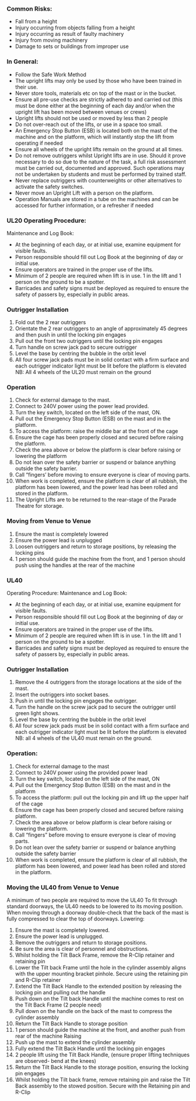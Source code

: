 ### Common Risks:
- Fall from a height
- Injury occurring from objects falling from a height
- Injury occurring as result of faulty machinery
- Injury from moving machinery
- Damage to sets or buildings from improper use 
 
### In General:
- Follow the Safe Work Method
- The upright lifts may only be used by those who have been trained in their use.
- Never store tools, materials etc on top of the mast or in the bucket.
- Ensure all pre-use checks are strictly adhered to and carried out (this must be done either at the beginning of each day and/or when the upright lift has been moved between venues or crews)
- Upright lifts should not be used or moved by less than 2 people
- Do not over-reach out of the lifts, or use in a space too small.
- An Emergency Stop Button (ESB) is located both on the mast of the machine and on the platform, which will instantly stop the lift from operating if needed
- Ensure all wheels of the upright lifts remain on the ground at all times.
- Do not remove outriggers whilst Upright lifts are in use. Should it prove necessary to do so due to the nature of the task, a full risk assessment must be carried out, documented and approved. Such operations may not be undertaken by students and must be performed by trained staff.
- Never replace outriggers with counterweights or other alternatives to activate the safety switches.
- Never move an Upright Lift with a person on the platform.
- Operation Manuals are stored in a tube on the machines and can be accessed for further information, or a refresher if needed

### UL20 Operating Procedure:
Maintenance and Log Book:
- At the beginning of each day, or at initial use, examine equipment for visible faults.
- Person responsible should fill out Log Book at the beginning of day or initial use.
- Ensure operators are trained in the proper use of the lifts.
- Minimum of 2 people are required when lift is in use. 1 in the lift and 1 person on the ground to be a spotter.
- Barricades and safety signs must be deployed as required to ensure the safety of passers by, especially in public areas.

### Outrigger Installation
1. Fold out the 2 rear outriggers
2. Orientate the 2 rear outriggers to an angle of approximately 45 degrees and then push in until the locking pin engages
3. Pull out the front two outriggers until the locking pin engages
4. Turn handle on screw jack pad to secure outrigger
5. Level the base by centring the bubble in the orbit level
6. All four screw jack pads must be in solid contact with a firm surface and each outrigger indicator light must be lit before the platform is elevated
NB: All 4 wheels of the UL20 must remain on the ground

### Operation
1. Check for external damage to the mast.
2. Connect to 240V power using the power lead provided.
3. Turn the key switch, located on the left side of the mast, ON.
4. Pull out the Emergency Stop Button (ESB) on the mast and in the platform.
5. To access the platform: raise the middle bar at the front of the cage
6. Ensure the cage has been properly closed and secured before raising the platform.
7. Check the area above or below the platform is clear before raising or lowering the platform
8. Do not lean over the safety barrier or suspend or balance anything outside the safety barrier.
9. Call “fingers’ before moving to ensure everyone is clear of moving parts.
10. When work is completed, ensure the platform is clear of all rubbish, the platform has been lowered, and the power lead has been rolled and stored in the platform.
11. The Upright Lifts are to be returned to the rear-stage of the Parade Theatre for storage.

### Moving from Venue to Venue
1. Ensure the mast is completely lowered
2. Ensure the power lead is unplugged
3. Loosen outriggers and return to storage positions, by releasing the locking pins
4. 1 person should guide the machine from the front, and 1 person should push using the handles at the rear of the machine

### UL40
Operating Procedure:
Maintenance and Log Book:
- At the beginning of each day, or at initial use, examine equipment for visible faults.
- Person responsible should fill out Log Book at the beginning of day or initial use.
- Ensure operators are trained in the proper use of the lifts.
- Minimum of 2 people are required when lift is in use. 1 in the lift and 1 person on the ground to be a spotter.
- Barricades and safety signs must be deployed as required to ensure the safety of passers by, especially in public areas.

### Outrigger Installation
1. Remove the 4 outriggers from the storage locations at the side of the mast.
2. Insert the outriggers into socket bases.
3. Push in until the locking pin engages the outrigger.
4. Turn the handle on the screw jack pad to secure the outrigger until green light shows.
5. Level the base by centring the bubble in the orbit level
6. All four screw jack pads must be in solid contact with a firm surface and each outrigger indicator light must be lit before the platform is elevated
NB: all 4 wheels of the UL40 must remain on the ground.

### Operation:
1. Check for external damage to the mast
2. Connect to 240V power using the provided power lead
3. Turn the key switch, located on the left side of the mast, ON
4. Pull out the Emergency Stop Button (ESB) on the mast and in the platform
5. To access the platform: pull out the locking pin and lift up the upper half of the cage
6. Ensure the cage has been properly closed and secured before raising platform.
7. Check the area above or below platform is clear before raising or lowering the platform.
8. Call “fingers” before moving to ensure everyone is clear of moving parts.
9. Do not lean over the safety barrier or suspend or balance anything outside the safety barrier
10. When work is completed, ensure the platform is clear of all rubbish, the platform has been lowered, and power lead has been rolled and stored in the platform.

### Moving the UL40 from Venue to Venue
A minimum of two people are required to move the UL40
To fit through standard doorways, the UL40 needs to be lowered to its moving position.
When moving through a doorway double-check that the back of the mast is fully compressed to clear the top of doorways.
Lowering:
1. Ensure the mast is completely lowered.
2. Ensure the power lead is unplugged.
3. Remove the outriggers and return to storage positions.
4. Be sure the area is clear of personnel and obstructions.
5. Whilst holding the Tilt Back Frame, remove the R-Clip retainer and retaining pin
6. Lower the Tilt back Frame until the hole in the cylinder assembly aligns with the upper mounting bracket pinhole. Secure using the retaining pin and R-Clip retainer
7. Extend the Tilt Back Handle to the extended position by releasing the locking pin and pulling out the handle
8. Push down on the Tilt back Handle until the machine comes to rest on the Tilt Back Frame (2 people need)
9. Pull down on the handle on the back of the mast to compress the cylinder assembly
10. Return the Tilt Back Handle to storage position
11. 1 person should guide the machine at the front, and another push from rear of the machine
Raising
1. Push up the mast to extend the cylinder assembly
2. Fully extend the Tilt Back Handle until the locking pin engages
3. 2 people lift using the Tilt Back Handle, (ensure proper lifting techniques are observed- bend at the knees)
4. Return the Tilt Back Handle to the storage position, ensuring the locking pin engages
5. Whilst holding the Tilt back frame, remove retaining pin and raise the Tilt Back assembly to the stowed position. Secure with the Retaining pin and R-Clip


